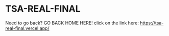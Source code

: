 # TSA-REAL-FINAL
Need to go back?
GO BACK HOME HERE!
click on the link here: https://tsa-real-final.vercel.app/
